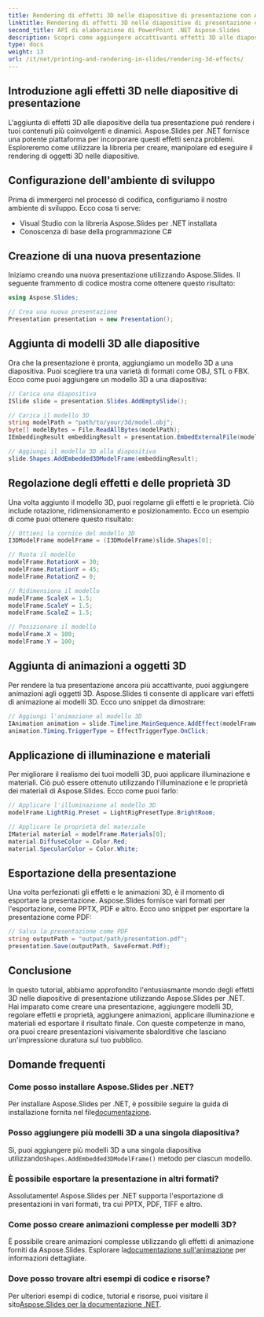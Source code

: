 ```yaml
---
title: Rendering di effetti 3D nelle diapositive di presentazione con Aspose.Slides
linktitle: Rendering di effetti 3D nelle diapositive di presentazione con Aspose.Slides
second_title: API di elaborazione di PowerPoint .NET Aspose.Slides
description: Scopri come aggiungere accattivanti effetti 3D alle diapositive della tua presentazione utilizzando Aspose.Slides per .NET. La nostra guida passo passo copre tutto, dalla configurazione dell'ambiente all'applicazione delle animazioni e all'esportazione del risultato finale.
type: docs
weight: 13
url: /it/net/printing-and-rendering-in-slides/rendering-3d-effects/
---
```


## Introduzione agli effetti 3D nelle diapositive di presentazione

L'aggiunta di effetti 3D alle diapositive della tua presentazione può rendere i tuoi contenuti più coinvolgenti e dinamici. Aspose.Slides per .NET fornisce una potente piattaforma per incorporare questi effetti senza problemi. Esploreremo come utilizzare la libreria per creare, manipolare ed eseguire il rendering di oggetti 3D nelle diapositive.

## Configurazione dell'ambiente di sviluppo

Prima di immergerci nel processo di codifica, configuriamo il nostro ambiente di sviluppo. Ecco cosa ti serve:

- Visual Studio con la libreria Aspose.Slides per .NET installata
- Conoscenza di base della programmazione C#

## Creazione di una nuova presentazione

Iniziamo creando una nuova presentazione utilizzando Aspose.Slides. Il seguente frammento di codice mostra come ottenere questo risultato:

```csharp
using Aspose.Slides;

// Crea una nuova presentazione
Presentation presentation = new Presentation();
```

## Aggiunta di modelli 3D alle diapositive

Ora che la presentazione è pronta, aggiungiamo un modello 3D a una diapositiva. Puoi scegliere tra una varietà di formati come OBJ, STL o FBX. Ecco come puoi aggiungere un modello 3D a una diapositiva:

```csharp
// Carica una diapositiva
ISlide slide = presentation.Slides.AddEmptySlide();

// Carica il modello 3D
string modelPath = "path/to/your/3d/model.obj";
byte[] modelBytes = File.ReadAllBytes(modelPath);
IEmbeddingResult embeddingResult = presentation.EmbedExternalFile(modelBytes);

// Aggiungi il modello 3D alla diapositiva
slide.Shapes.AddEmbedded3DModelFrame(embeddingResult);
```

## Regolazione degli effetti e delle proprietà 3D

Una volta aggiunto il modello 3D, puoi regolarne gli effetti e le proprietà. Ciò include rotazione, ridimensionamento e posizionamento. Ecco un esempio di come puoi ottenere questo risultato:

```csharp
// Ottieni la cornice del modello 3D
I3DModelFrame modelFrame = (I3DModelFrame)slide.Shapes[0];

// Ruota il modello
modelFrame.RotationX = 30;
modelFrame.RotationY = 45;
modelFrame.RotationZ = 0;

// Ridimensiona il modello
modelFrame.ScaleX = 1.5;
modelFrame.ScaleY = 1.5;
modelFrame.ScaleZ = 1.5;

// Posizionare il modello
modelFrame.X = 100;
modelFrame.Y = 100;
```

## Aggiunta di animazioni a oggetti 3D

Per rendere la tua presentazione ancora più accattivante, puoi aggiungere animazioni agli oggetti 3D. Aspose.Slides ti consente di applicare vari effetti di animazione ai modelli 3D. Ecco uno snippet da dimostrare:

```csharp
// Aggiungi l'animazione al modello 3D
IAnimation animation = slide.Timeline.MainSequence.AddEffect(modelFrame, EffectType.Fade);
animation.Timing.TriggerType = EffectTriggerType.OnClick;
```

## Applicazione di illuminazione e materiali

Per migliorare il realismo dei tuoi modelli 3D, puoi applicare illuminazione e materiali. Ciò può essere ottenuto utilizzando l'illuminazione e le proprietà dei materiali di Aspose.Slides. Ecco come puoi farlo:

```csharp
// Applicare l'illuminazione al modello 3D
modelFrame.LightRig.Preset = LightRigPresetType.BrightRoom;

// Applicare le proprietà del materiale
IMaterial material = modelFrame.Materials[0];
material.DiffuseColor = Color.Red;
material.SpecularColor = Color.White;
```

## Esportazione della presentazione

Una volta perfezionati gli effetti e le animazioni 3D, è il momento di esportare la presentazione. Aspose.Slides fornisce vari formati per l'esportazione, come PPTX, PDF e altro. Ecco uno snippet per esportare la presentazione come PDF:

```csharp
// Salva la presentazione come PDF
string outputPath = "output/path/presentation.pdf";
presentation.Save(outputPath, SaveFormat.Pdf);
```

## Conclusione

In questo tutorial, abbiamo approfondito l'entusiasmante mondo degli effetti 3D nelle diapositive di presentazione utilizzando Aspose.Slides per .NET. Hai imparato come creare una presentazione, aggiungere modelli 3D, regolare effetti e proprietà, aggiungere animazioni, applicare illuminazione e materiali ed esportare il risultato finale. Con queste competenze in mano, ora puoi creare presentazioni visivamente sbalorditive che lasciano un'impressione duratura sul tuo pubblico.

## Domande frequenti

### Come posso installare Aspose.Slides per .NET?

 Per installare Aspose.Slides per .NET, è possibile seguire la guida di installazione fornita nel file[documentazione](https://docs.aspose.com/slides/net/installation/).

### Posso aggiungere più modelli 3D a una singola diapositiva?

 Sì, puoi aggiungere più modelli 3D a una singola diapositiva utilizzando`Shapes.AddEmbedded3DModelFrame()` metodo per ciascun modello.

### È possibile esportare la presentazione in altri formati?

Assolutamente! Aspose.Slides per .NET supporta l'esportazione di presentazioni in vari formati, tra cui PPTX, PDF, TIFF e altro.

### Come posso creare animazioni complesse per modelli 3D?

È possibile creare animazioni complesse utilizzando gli effetti di animazione forniti da Aspose.Slides. Esplorare la[documentazione sull'animazione](https://reference.aspose.com/slides/net/aspose.slides.animation/) per informazioni dettagliate.

### Dove posso trovare altri esempi di codice e risorse?

 Per ulteriori esempi di codice, tutorial e risorse, puoi visitare il sito[Aspose.Slides per la documentazione .NET](https://reference.aspose.com/slides/net/).